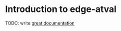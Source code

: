 # Introduction to edge-atval

TODO: write [great documentation](http://jacobian.org/writing/what-to-write/)
